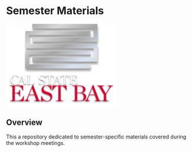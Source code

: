 # Semester Materials
<img src="./res/logo.png" alt="drawing" width="300"/>

## Overview
This a repository dedicated to semester-specific materials covered during the workshop meetings.



